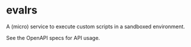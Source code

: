 # evalrs

A (micro) service to execute custom scripts in a sandboxed environment.

See the OpenAPI specs for API usage.
